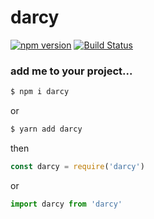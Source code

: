 # darcy

[![npm version](https://badge.fury.io/js/darcy.svg)](https://badge.fury.io/js/darcy) [![Build Status](https://travis-ci.org/darcyclarke/darcy.svg?branch=master)](https://travis-ci.org/darcyclarke/darcy)

### add me to your project...

```bash
$ npm i darcy
```

or

```bash
$ yarn add darcy
```

then

```js
const darcy = require('darcy')
```

or

```js
import darcy from 'darcy'
```
